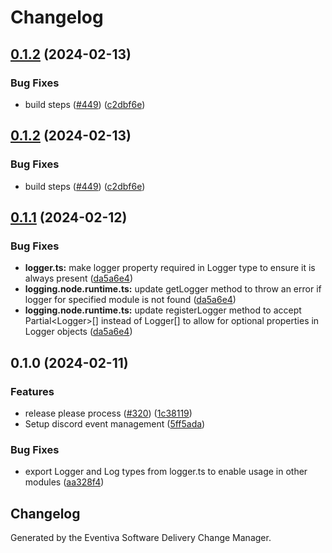 # Changelog

## [0.1.2](https://github.com/Eventiva/Eventiva/compare/bots/logging-v0.1.1...bots/logging-v0.1.2) (2024-02-13)


### Bug Fixes

* build steps ([#449](https://github.com/Eventiva/Eventiva/issues/449)) ([c2dbf6e](https://github.com/Eventiva/Eventiva/commit/c2dbf6ed88d8e71b96a670bd564a1bb30e384072))

## [0.1.2](https://github.com/Eventiva/Eventiva/compare/bots/logging-v0.1.1...bots/logging-v0.1.2) (2024-02-13)


### Bug Fixes

* build steps ([#449](https://github.com/Eventiva/Eventiva/issues/449)) ([c2dbf6e](https://github.com/Eventiva/Eventiva/commit/c2dbf6ed88d8e71b96a670bd564a1bb30e384072))

## [0.1.1](https://github.com/Eventiva/Eventiva/compare/bots/logging-v0.1.0...bots/logging-v0.1.1) (2024-02-12)


### Bug Fixes

* **logger.ts:** make logger property required in Logger type to ensure it is always present ([da5a6e4](https://github.com/Eventiva/Eventiva/commit/da5a6e4ec33c452c5917815162aeffb9f32bd2ba))
* **logging.node.runtime.ts:** update getLogger method to throw an error if logger for specified module is not found ([da5a6e4](https://github.com/Eventiva/Eventiva/commit/da5a6e4ec33c452c5917815162aeffb9f32bd2ba))
* **logging.node.runtime.ts:** update registerLogger method to accept Partial&lt;Logger&gt;[] instead of Logger[] to allow for optional properties in Logger objects ([da5a6e4](https://github.com/Eventiva/Eventiva/commit/da5a6e4ec33c452c5917815162aeffb9f32bd2ba))

## 0.1.0 (2024-02-11)


### Features

* release please process ([#320](https://github.com/eventiva/eventiva/issues/320)) ([1c38119](https://github.com/eventiva/eventiva/commit/1c381194c332e6142c3ccfcda630fcea494efb4b))
* Setup discord event management ([5ff5ada](https://github.com/eventiva/eventiva/commit/5ff5ada0ea65eaff1fe83e6478ba29a627ff6513))


### Bug Fixes

* export Logger and Log types from logger.ts to enable usage in other modules ([aa328f4](https://github.com/eventiva/eventiva/commit/aa328f4b60b80caa714fd404371e6bd51742a37b))

## Changelog

Generated by the Eventiva Software Delivery Change Manager.
